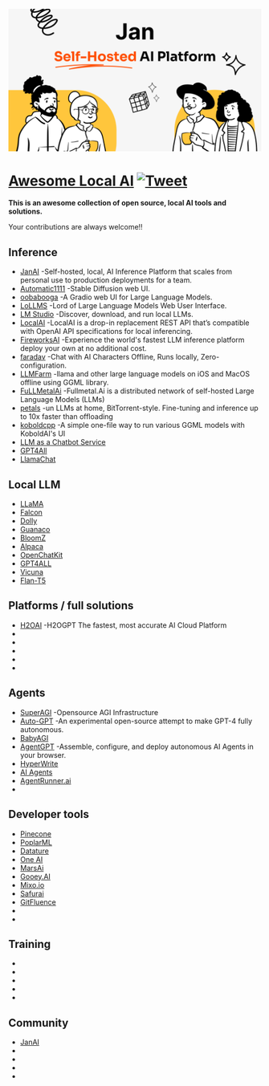 ![JanAI](JanAI.png)

# [Awesome Local AI](https://github.com/janhq/awesome-local-ai) [![Tweet](https://img.shields.io/twitter/url/http/shields.io.svg?style=social)](https://twitter.com/intent/tweet?text=Awesome%20Local%20AI%20-%20a%20collection%20of%20open%20source,%20local%20AI%20tools%20and%20solutions%20by%20@jan_dotai&url=https://github.com/janhq/awesome-local-ai&hashtags=AI,OpenSource)

**This is an awesome collection of open source, local AI tools and solutions.**

  Your contributions are always welcome!!

## Inference
* [JanAI](https://github.com/ajenti/ajenti) -Self-hosted, local, AI Inference Platform that scales from personal use to production deployments for a team.
* [Automatic1111](https://github.com/AUTOMATIC1111/stable-diffusion-webui) -Stable Diffusion web UI.
* [oobabooga](https://github.com/oobabooga/text-generation-webui) -A Gradio web UI for Large Language Models.
* [LoLLMS](https://github.com/ParisNeo/lollms-webui) -Lord of Large Language Models Web User Interface.
* [LM Studio](https://lmstudio.ai/) -Discover, download, and run local LLMs.
* [LocalAI](https://github.com/go-skynet/LocalAI) -LocalAI is a drop-in replacement REST API that’s compatible with OpenAI API specifications for local inferencing.
* [FireworksAI](https://app.fireworks.ai/) -Experience the world's fastest LLM inference platform deploy your own at no additional cost.
* [faradav](https://faraday.dev/) -Chat with AI Characters Offline, Runs locally, Zero-configuration.
* [LLMFarm](https://github.com/guinmoon/LLMFarm) -llama and other large language models on iOS and MacOS offline using GGML library.
* [FuLLMetalAi](https://www.fullmetal.ai/) -Fullmetal.Ai is a distributed network of self-hosted Large Language Models (LLMs)
* [petals](https://github.com/bigscience-workshop/petals) -un LLMs at home, BitTorrent-style. Fine-tuning and inference up to 10x faster than offloading
* [koboldcpp](https://github.com/LostRuins/koboldcpp) -A simple one-file way to run various GGML models with KoboldAI's UI
* [LLM as a Chatbot Service](https://github.com/deep-diver/LLM-As-Chatbot)
* [GPT4All](https://gpt4all.io)
* [LlamaChat](https://llamachat.app/)

## Local LLM
* [LLaMA]()
* [Falcon]()
* [Dolly]()
* [Guanaco]()
* [BloomZ]()
* [Alpaca]()
* [OpenChatKit]()
* [GPT4ALL]()
* [Vicuna]()
* [Flan-T5]()

## Platforms / full solutions
* [H2OAI](https://h2o.ai/#tabs-320f3fc63d-item-aa19ad7787-tab) -H2OGPT The fastest, most accurate AI Cloud Platform
* []()
* []()
* []()
* []()
* 
## Agents
* [SuperAGI](https://superagi.com/) -Opensource AGI Infrastructure
* [Auto-GPT](https://github.com/Significant-Gravitas/Auto-GPT) -An experimental open-source attempt to make GPT-4 fully autonomous.
* [BabyAGI](https://github.com/yoheinakajima/babyagi)
* [AgentGPT](https://agentgpt.reworkd.ai/) -Assemble, configure, and deploy autonomous AI Agents in your browser.
* [HyperWrite](https://www.hyperwriteai.com/)
* [AI Agents](https://aiagent.app/)
* [AgentRunner.ai](https://www.agentrunner.ai)
* []()
## Developer tools
* [Pinecone](https://www.pinecone.io)
* [PoplarML](https://www.poplarml.com)
* [Datature](https://datature.io)
* [One AI](https://www.oneai.com/)
* [MarsAi](https://www.marsx.dev)
* [Gooey.AI](https://gooey.ai/)
* [Mixo.io](https://mixo.io/?via=futurepedia)
* [Safurai](https://www.safurai.com)
* [GitFluence](https://www.gitfluence.com)
* []()
* []()
## Training
* []()
* []()
* []()
* []()
* []()
## Community
* [JanAI](https://discord.gg/WWjdgYw9Fa)
* []()
* []()
* []()
* []()
